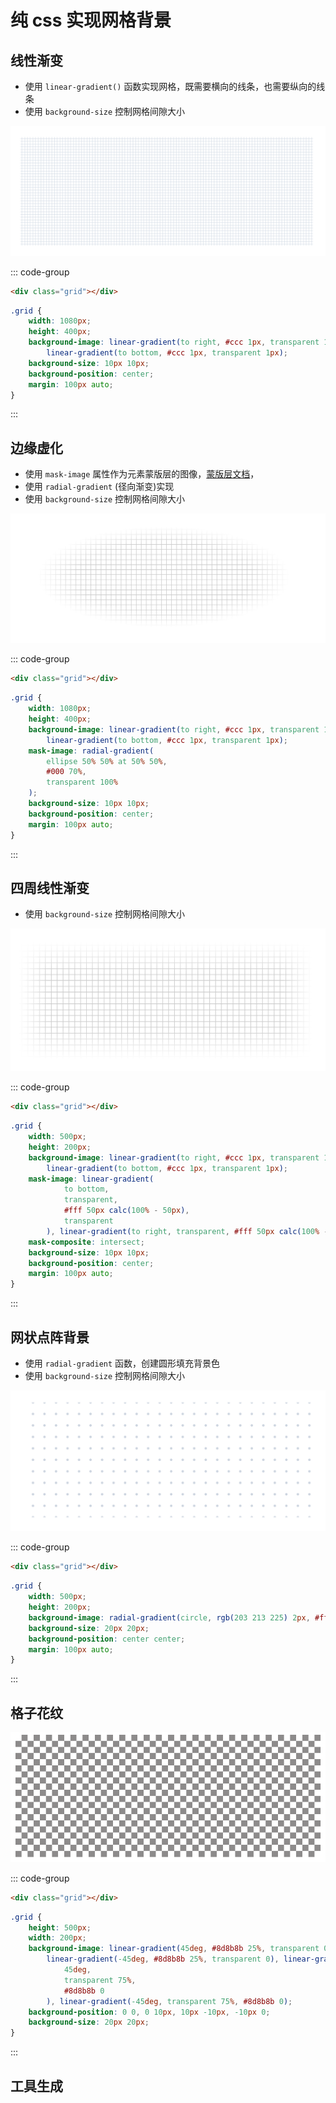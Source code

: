 # 纯 css 实现网格背景

## 线性渐变

- 使用 `linear-gradient()` 函数实现网格，既需要横向的线条，也需要纵向的线条
- 使用 `background-size` 控制网格间隙大小

![image-20240131182111821](/public/sundries/纯css网格背景-完整.png)

::: code-group

```html [grid.html]
<div class="grid"></div>
```

```css [grid.css]
.grid {
	width: 1080px;
	height: 400px;
	background-image: linear-gradient(to right, #ccc 1px, transparent 1px),
		linear-gradient(to bottom, #ccc 1px, transparent 1px);
	background-size: 10px 10px;
	background-position: center;
	margin: 100px auto;
}
```

:::

## 边缘虚化

- 使用 `mask-image` 属性作为元素蒙版层的图像，[蒙版层文档](https://developer.mozilla.org/zh-CN/docs/Web/CSS/mask-image)，
- 使用 `radial-gradient` (径向渐变)实现
- 使用 `background-size` 控制网格间隙大小

![image-20240131182111821](/public/sundries/纯css网格背景-虚化.png)

::: code-group

```html [grid.html]
<div class="grid"></div>
```

```css [grid.css]
.grid {
	width: 1080px;
	height: 400px;
	background-image: linear-gradient(to right, #ccc 1px, transparent 1px),
		linear-gradient(to bottom, #ccc 1px, transparent 1px);
	mask-image: radial-gradient(
		ellipse 50% 50% at 50% 50%,
		#000 70%,
		transparent 100%
	);
	background-size: 10px 10px;
	background-position: center;
	margin: 100px auto;
}
```

:::

## 四周线性渐变

- 使用 `background-size` 控制网格间隙大小

![image-20240131182111821](/public/sundries/纯css网格背景-四周渐变.png)

::: code-group

```html [grid.html]
<div class="grid"></div>
```

```css [grid.css]
.grid {
	width: 500px;
	height: 200px;
	background-image: linear-gradient(to right, #ccc 1px, transparent 1px),
		linear-gradient(to bottom, #ccc 1px, transparent 1px);
	mask-image: linear-gradient(
			to bottom,
			transparent,
			#fff 50px calc(100% - 50px),
			transparent
		), linear-gradient(to right, transparent, #fff 50px calc(100% - 50px), transparent);
	mask-composite: intersect;
	background-size: 10px 10px;
	background-position: center;
	margin: 100px auto;
}
```

:::

## 网状点阵背景

- 使用 `radial-gradient` 函数，创建圆形填充背景色
- 使用 `background-size` 控制网格间隙大小

![image-20240131182111821](/public/sundries/纯css网状点阵背景.png)

::: code-group

```html [grid.html]
<div class="grid"></div>
```

```css [grid.css]
.grid {
	width: 500px;
	height: 200px;
	background-image: radial-gradient(circle, rgb(203 213 225) 2px, #fff 2px);
	background-size: 20px 20px;
	background-position: center center;
	margin: 100px auto;
}
```

:::

## 格子花纹

![image-20240131182111821](/public/sundries/纯css网格背景-格子花纹.png)

::: code-group

```html [grid.html]
<div class="grid"></div>
```

```css [grid.css]
.grid {
	height: 500px;
	width: 200px;
	background-image: linear-gradient(45deg, #8d8b8b 25%, transparent 0),
		linear-gradient(-45deg, #8d8b8b 25%, transparent 0), linear-gradient(
			45deg,
			transparent 75%,
			#8d8b8b 0
		), linear-gradient(-45deg, transparent 75%, #8d8b8b 0);
	background-position: 0 0, 0 10px, 10px -10px, -10px 0;
	background-size: 20px 20px;
}
```

:::

## 工具生成

<grid-background-generator/>
